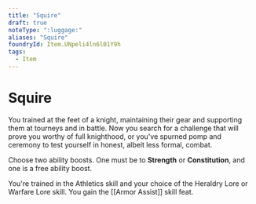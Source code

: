 ```yaml
---
title: "Squire"
draft: true
noteType: ":luggage:"
aliases: "Squire"
foundryId: Item.UNpeli4ln6l01Y9h
tags:
  - Item
---
```


# Squire

You trained at the feet of a knight, maintaining their gear and supporting them at tourneys and in battle. Now you search for a challenge that will prove you worthy of full knighthood, or you've spurned pomp and ceremony to test yourself in honest, albeit less formal, combat.

Choose two ability boosts. One must be to **Strength** or **Constitution**, and one is a free ability boost.

You're trained in the Athletics skill and your choice of the Heraldry Lore or Warfare Lore skill. You gain the [[Armor Assist]] skill feat.
